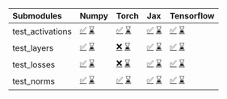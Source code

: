| Submodules       | Numpy                                                                                                                                                                                                                                                             | Torch                                                                                                                                                                                                                                                             | Jax                                                                                                                                                                                                                                                               | Tensorflow                                                                                                                                                                                                                                                        |
|:-----------------|:------------------------------------------------------------------------------------------------------------------------------------------------------------------------------------------------------------------------------------------------------------------|:------------------------------------------------------------------------------------------------------------------------------------------------------------------------------------------------------------------------------------------------------------------|:------------------------------------------------------------------------------------------------------------------------------------------------------------------------------------------------------------------------------------------------------------------|:------------------------------------------------------------------------------------------------------------------------------------------------------------------------------------------------------------------------------------------------------------------|
| test_activations | <a href="https://github.com/unifyai/ivy/runs/8090156354?check_suite_focus=true" rel="noopener noreferrer" target="_blank">✅</a>   <a href="https://github.com/unifyai/ivy/runs/8090567369?check_suite_focus=true" rel="noopener noreferrer" target="_blank">⌛</a> | <a href="https://github.com/unifyai/ivy/runs/8090156901?check_suite_focus=true" rel="noopener noreferrer" target="_blank">✅</a>   <a href="https://github.com/unifyai/ivy/runs/8090567958?check_suite_focus=true" rel="noopener noreferrer" target="_blank">⌛</a> | <a href="https://github.com/unifyai/ivy/runs/8090157436?check_suite_focus=true" rel="noopener noreferrer" target="_blank">✅</a>   <a href="https://github.com/unifyai/ivy/runs/8090568495?check_suite_focus=true" rel="noopener noreferrer" target="_blank">⌛</a> | <a href="https://github.com/unifyai/ivy/runs/8090158003?check_suite_focus=true" rel="noopener noreferrer" target="_blank">✅</a>   <a href="https://github.com/unifyai/ivy/runs/8090569150?check_suite_focus=true" rel="noopener noreferrer" target="_blank">⌛</a> |
| test_layers      | <a href="https://github.com/unifyai/ivy/runs/8090156480?check_suite_focus=true" rel="noopener noreferrer" target="_blank">✅</a>   <a href="https://github.com/unifyai/ivy/runs/8090567543?check_suite_focus=true" rel="noopener noreferrer" target="_blank">⌛</a> | <a href="https://github.com/unifyai/ivy/runs/8090157031?check_suite_focus=true" rel="noopener noreferrer" target="_blank">❌</a>   <a href="https://github.com/unifyai/ivy/runs/8090568110?check_suite_focus=true" rel="noopener noreferrer" target="_blank">⌛</a> | <a href="https://github.com/unifyai/ivy/runs/8090157563?check_suite_focus=true" rel="noopener noreferrer" target="_blank">✅</a>   <a href="https://github.com/unifyai/ivy/runs/8090568668?check_suite_focus=true" rel="noopener noreferrer" target="_blank">⌛</a> | <a href="https://github.com/unifyai/ivy/runs/8090158151?check_suite_focus=true" rel="noopener noreferrer" target="_blank">✅</a>   <a href="https://github.com/unifyai/ivy/runs/8090569251?check_suite_focus=true" rel="noopener noreferrer" target="_blank">⌛</a> |
| test_losses      | <a href="https://github.com/unifyai/ivy/runs/8090156626?check_suite_focus=true" rel="noopener noreferrer" target="_blank">✅</a>   <a href="https://github.com/unifyai/ivy/runs/8090567668?check_suite_focus=true" rel="noopener noreferrer" target="_blank">⌛</a> | <a href="https://github.com/unifyai/ivy/runs/8090157209?check_suite_focus=true" rel="noopener noreferrer" target="_blank">❌</a>   <a href="https://github.com/unifyai/ivy/runs/8090568236?check_suite_focus=true" rel="noopener noreferrer" target="_blank">⌛</a> | <a href="https://github.com/unifyai/ivy/runs/8090157744?check_suite_focus=true" rel="noopener noreferrer" target="_blank">✅</a>   <a href="https://github.com/unifyai/ivy/runs/8090568794?check_suite_focus=true" rel="noopener noreferrer" target="_blank">⌛</a> | <a href="https://github.com/unifyai/ivy/runs/8090158340?check_suite_focus=true" rel="noopener noreferrer" target="_blank">✅</a>   <a href="https://github.com/unifyai/ivy/runs/8090569378?check_suite_focus=true" rel="noopener noreferrer" target="_blank">⌛</a> |
| test_norms       | <a href="https://github.com/unifyai/ivy/runs/8090156793?check_suite_focus=true" rel="noopener noreferrer" target="_blank">✅</a>   <a href="https://github.com/unifyai/ivy/runs/8090567799?check_suite_focus=true" rel="noopener noreferrer" target="_blank">⌛</a> | <a href="https://github.com/unifyai/ivy/runs/8090157333?check_suite_focus=true" rel="noopener noreferrer" target="_blank">✅</a>   <a href="https://github.com/unifyai/ivy/runs/8090568360?check_suite_focus=true" rel="noopener noreferrer" target="_blank">⌛</a> | <a href="https://github.com/unifyai/ivy/runs/8090157890?check_suite_focus=true" rel="noopener noreferrer" target="_blank">✅</a>   <a href="https://github.com/unifyai/ivy/runs/8090568941?check_suite_focus=true" rel="noopener noreferrer" target="_blank">⌛</a> | <a href="https://github.com/unifyai/ivy/runs/8090158474?check_suite_focus=true" rel="noopener noreferrer" target="_blank">✅</a>   <a href="https://github.com/unifyai/ivy/runs/8090569487?check_suite_focus=true" rel="noopener noreferrer" target="_blank">⌛</a> |